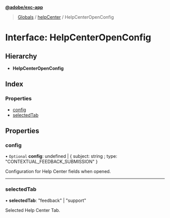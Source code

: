 **[@adobe/exc-app](../README.md)**

> [Globals](../README.md) / [helpCenter](../modules/helpcenter.md) / HelpCenterOpenConfig

# Interface: HelpCenterOpenConfig

## Hierarchy

* **HelpCenterOpenConfig**

## Index

### Properties

* [config](helpcenter.helpcenteropenconfig.md#config)
* [selectedTab](helpcenter.helpcenteropenconfig.md#selectedtab)

## Properties

### config

• `Optional` **config**: undefined \| { subject: string ; type: \"CONTEXTUAL\_FEEDBACK\_SUBMISSION\"  }

Configuration for Help Center fields when opened.

___

### selectedTab

•  **selectedTab**: \"feedback\" \| \"support\"

Selected Help Center Tab.

